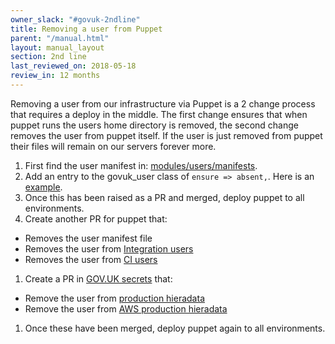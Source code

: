 ```yaml
---
owner_slack: "#govuk-2ndline"
title: Removing a user from Puppet
parent: "/manual.html"
layout: manual_layout
section: 2nd line
last_reviewed_on: 2018-05-18
review_in: 12 months
---
```


Removing a user from our infrastructure via Puppet is a 2 change process that
requires a deploy in the middle. The first change ensures that when puppet
runs the users home directory is removed, the second change removes the
user from puppet itself. If the user is just removed from puppet their files
will remain on our servers forever more.

1. First find the user manifest in: [modules/users/manifests][manifest-path].
1. Add an entry to the govuk_user class of `ensure => absent,`. Here is an
   [example][absent-example].
1. Once this has been raised as a PR and merged, deploy puppet to all
   environments.
1. Create another PR for puppet that:
  - Removes the user manifest file
  - Removes the user from [Integration users][integration-users]
  - Removes the user from [CI users][ci-users]
1. Create a PR in [GOV.UK secrets][govuk-secrets] that:
  - Remove the user from [production hieradata][production-hieradata]
  - Remove the user from [AWS production hieradata][aws-production-hieradata]
1. Once these have been merged, deploy puppet again to all environments.

[manifest-path]: https://github.com/alphagov/govuk-puppet/tree/master/modules/users/manifests
[absent-example]: https://github.com/alphagov/govuk-puppet/commit/0757bad41ed577f15c7f5d9e508f55e78c612ddb
[integration-users]: https://github.com/alphagov/govuk-puppet/blob/master/hieradata_aws/integration.yaml
[ci-users]: https://github.com/alphagov/govuk-puppet/blob/master/hieradata/integration.yaml
[govuk-secrets]: https://github.com/alphagov/govuk-secrets
[production-hieradata]: https://github.com/alphagov/govuk-secrets/tree/master/puppet/hieradata
[aws-production-hieradata]: https://github.com/alphagov/govuk-secrets/tree/master/puppet_aws/hieradata
